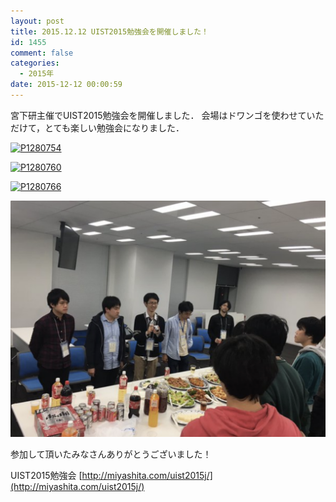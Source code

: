 ```yaml
---
layout: post
title: 2015.12.12 UIST2015勉強会を開催しました！
id: 1455
comment: false
categories:
  - 2015年
date: 2015-12-12 00:00:59
---
```


宮下研主催でUIST2015勉強会を開催しました．
会場はドワンゴを使わせていただけて，とても楽しい勉強会になりました．

[![P1280754](/wp-content/uploads/2015/12/P1280754.jpg)](/wp-content/uploads/2015/12/P1280754.jpg)

[![P1280760](/wp-content/uploads/2015/12/P1280760.jpg)](/wp-content/uploads/2015/12/P1280760.jpg)

[![P1280766](/wp-content/uploads/2015/12/P1280766.jpg)](/wp-content/uploads/2015/12/P1280766.jpg)

[![1](/wp-content/uploads/2015/12/1.png)](/wp-content/uploads/2015/12/1.png)

参加して頂いたみなさんありがとうございました！

UIST2015勉強会
[http://miyashita.com/uist2015j/](http://miyashita.com/uist2015j/)
